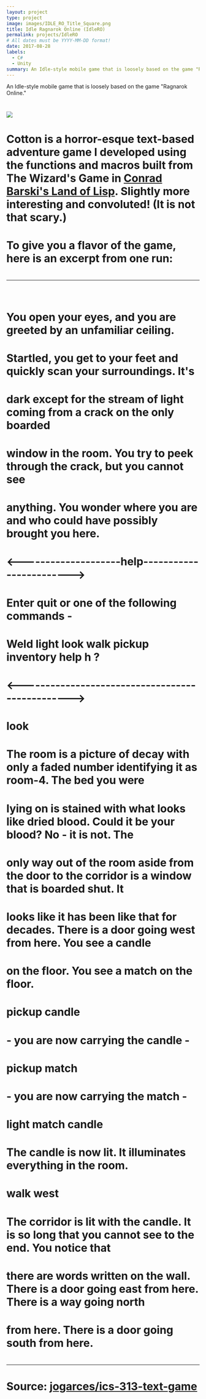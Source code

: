 ```yaml
---
layout: project
type: project
image: images/IDLE_RO_Title_Square.png
title: Idle Ragnarok Online (IdleRO)
permalink: projects/IdleRO
# All dates must be YYYY-MM-DD format!
date: 2017-08-28
labels:
  - C#
  - Unity
summary: An Idle-style mobile game that is loosely based on the game "Ragnarok Online."
---
```


An Idle-style mobile game that is loosely based on the game "Ragnarok Online."
# <img class="ui image" src="{{ site.baseurl }}/images/cotton-header.png">

# Cotton is a horror-esque text-based adventure game I developed using the functions and macros built from The Wizard's Game in [Conrad Barski's Land of Lisp](http://landoflisp.com/). Slightly more interesting and convoluted! (It is not that scary.)

# To give you a flavor of the game, here is an excerpt from one run:

# <hr>

# <pre>
# You open your eyes, and you are greeted by an unfamiliar ceiling.
# Startled, you get to your feet and quickly scan your surroundings. It's
# dark except for the stream of light coming from a crack on the only boarded
# window in the room. You try to peek through the crack, but you cannot see
# anything. You wonder where you are and who could have possibly brought you here.

# <--------------------help------------------------>
# Enter quit or one of the following commands -
# Weld light look walk pickup inventory help h ?
# <------------------------------------------------>

# look
# The room is a picture of decay with only a faded number identifying it as room-4. The bed you were
# lying on is stained with what looks like dried blood. Could it be your blood? No - it is not. The
# only way out of the room aside from the door to the corridor is a window that is boarded shut. It
# looks like it has been like that for decades. There is a door going west from here. You see a candle
# on the floor. You see a match on the floor.

# pickup candle
# - you are now carrying the candle -

# pickup match
# - you are now carrying the match -

# light match candle

# The candle is now lit. It illuminates everything in the room.

# walk west
# The corridor is lit with the candle. It is so long that you cannot see to the end. You notice that
# there are words written on the wall. There is a door going east from here. There is a way going north
# from here. There is a door going south from here.
# </pre>

# <hr>

# Source: <a href="https://github.com/jogarces/ics-313-text-game"><i class="large github icon "></i>jogarces/ics-313-text-game</a>


